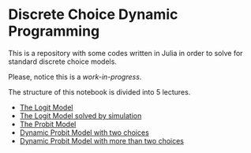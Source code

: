 # Discrete Choice Dynamic Programming

This is a repository with some codes written in Julia in order to solve for standard discrete choice models.

Please, notice this is a *work-in-progress*. 

The structure of this notebook is divided into 5 lectures.
- [The Logit Model](https://github.com/ruedatesta/discrete_choice_models/blob/main/lec1_logit.ipynb)
- [The Logit Model solved by simulation](https://github.com/ruedatesta/discrete_choice_models/blob/main/lec2_logit.ipynb)
- [The Probit Model](https://github.com/ruedatesta/discrete_choice_models/blob/main/lec3_probit.ipynb)
- [Dynamic Probit Model with two choices](https://github.com/ruedatesta/discrete_choice_models/blob/main/lec4_dynamic_probit.ipynb)
- [Dynamic Probit Model with more than two choices](http://localhost:8888/notebooks/Dropbox/PhD/discrete_choice_models/lec5_dynamic_probit_multiple_choices.ipynb)

